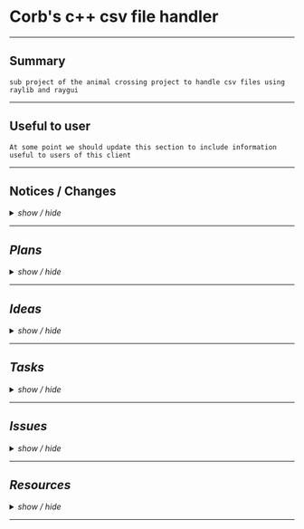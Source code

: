 <!-- ===================================================================================== -->
<!-- ===================================================================================== -->
<!--                                                                                       -->
<!--        Project:    cpp_csv_handler                                                    -->
<!--         Branch:    main                                                               -->
<!--        Created:    2023-01-13                                                         -->
<!--    Last update:    2023-01-14                                                         -->
<!--         Author:    Corbeau217                                                         -->
<!--                                                                                       -->
<!--        Repo URL:                                                                      -->
<!-- https://github.com/corbeau217/cpp_csv_handler/                                        -->
<!--                                                                                       -->
<!-- ===================================================================================== -->
<!-- ===================================================================================== -->

<h1> Corb's c++ csv file handler </h1>

<!-- ===================================================================================== -->
<hr /><!-- =============================================================================== -->
<!-- ===================================================================================== -->

<h2>Summary</h2>
<code>sub project of the animal crossing project to handle csv files using raylib and raygui</code>

<!-- ===================================================================================== -->
<hr /><!-- =============================================================================== -->
<!-- ===================================================================================== -->

<h2>Useful to user</h2>
<code>At some point we should update this section to include information useful to users of this client</code>
<!-- add in to this section information about the folders needed and placement of files -->
<!-- folders needed in workspace folder: build, external, resources -->
<!--    inside 'external' folder we need the 'raygui-3.2', and 'raylib-4.2.0', for cmake -->

<!-- ===================================================================================== -->
<hr /><!-- =============================================================================== -->
<!-- ===================================================================================== -->

<h2>Notices / Changes</h2>
<!-- notices / changes dropdown -->
<details>
    <summary><i>show / hide</i></summary>
    <ul>
        <li><code>[from source project README.md relating to this code]</code>
            <ul>
                <li>
                    <details>
                        <summary>[ show / hide ]</summary>
                        <ul>
                            <!-- ======================================== -->
                            <!-- ======= change notes from origin ======= -->
                            <!-- ======================================== -->
                            <li><code>[24/12/22]</code> ---> <i>ported readme from <code>cpp_newer_modeller</code> (private repo at the time)</i>
                                <details>
                                    <summary><i>show / hide</i></summary>
                                    <ul>
                                        <li><code> ===== ===== ===== ===== ===== </code></li>
                                        <li><code>[12:27am]</code> ---> <i>started working on cmake handling of raylib and raygui</li>
                                        <li><code>[03:25am]</code> ---> <i><a href="https://media.tenor.com/tWZeezTVHwQAAAAC/jarjar-binks.gif"><code>mygiveupjarjar.gif</code></a> no more pre-fetching the packages for now, just download them myself yemstve, we goto the store first bc need a break or brain will break</i></li>
                                        <li><code>[04:55am]</code> ---> <i>we got it working with cmake and provided libraries</i></li>
                                        <li><code> ===== ===== ===== ===== ===== </code></li>
                                    </ul>
                                </details>
                            </li>
                            <li><code>[25/12/22] to [28/12/22][07:03pm]</code> ---> <i>CSV file reader handle added which took some effort and planning but was constructed really haphazardly so maybe need revisiting</i></li>
                            <li><code>[28/12/22]</code> ---> <i>additional changes after finishing CSV file reader</i>
                                <details>
                                    <summary><i>show / hide</i></summary>
                                    <ul>
                                        <li><code> ===== ===== ===== ===== ===== </code></li>
                                        <li><code>[07:03pm]</code> ---> <i>added include statement for <code>CSVRead.hpp</code></i></li>
                                        <li><code>[07:03pm]</code> ---> <i>will need a list of the CSV files and then can begin working on something to search them for similarities</i></li>
                                        <li><code> ===== ===== ===== ===== ===== </code></li>
                                    </ul>
                                </details>
                            </li>
                            <li><code>[30/12/22]</code> ---> <i>setting up data handles</i>
                                <details>
                                    <summary><i>show / hide</i></summary>
                                    <ul>
                                        <li><code> ===== ===== ===== ===== ===== </code></li>
                                        <li><code>[07:34pm]</code> ---> <i>added in stubs for data handle and ideas as comments</i></li>
                                        <li><code> ===== ===== ===== ===== ===== </code></li>
                                    </ul>
                                </details>
                            </li>
                            <li><code>[31/12/22]</code> ---> <i>we making a spreadsheet thinger</i>
                                <details>
                                    <summary><i>show / hide</i></summary>
                                    <ul>
                                        <li><code> ===== ===== ===== ===== ===== </code></li>
                                        <li><code>[01:12pm]</code> ---> <i>we start the structure i guess</i></li>
                                        <li><code>[03:10pm]</code> ---> <i>eyes glazed over from this tutorial, so stopped trying to library in cmake for now, just hardcoding it:</i>
                                            <ul>
                                                <li><a href="https://decovar.dev/blog/2021/03/08/cmake-cpp-library/">tutorial in question</a></li>
                                            </ul>
                                        </li>
                                        <li><code> ----- ----- ----- ----- ----- </code></li>
                                        <li><code>[04:17pm]</code> ---> <i>added in some stubs for <code>CorbSheet</code>, which will have:</i>
                                            <ul>
                                                <li><i><code>CorbCell</code>: holds our drawn content for values</i></li>
                                                <li><i><code>CorbGrid</code>: holds our <code>CorbCell</code> instances</i></li>
                                                <li><i><code>CorbSheet</code>: project specialised <code>Client</code> class</i></li>
                                            </ul>
                                        </li>
                                        <li><code>[04:19pm]</code> ---> <i>still need to add in code for handling csv data and putting it into our grid</i></li>
                                        <li><code> ===== ===== ===== ===== ===== </code></li>
                                    </ul>
                                </details>
                            </li>
                            <li><code>[01/01/23]</code> ---> <i>cleaning up <code>CSVRead</code> errors</i>
                                <details>
                                    <summary><i>show / hide</i></summary>
                                    <ul>
                                        <li><code> ===== ===== ===== ===== ===== </code></li>
                                        <li><code>[12:07pm]</code> ---> <i>fixed up issue with signature of <code>CSV::getTokenList</code> not having correct parameters for both definition and declaration</i></li>
                                        <li><code>[12:07pm]</code> ---> <i>moved <code>static</code> methods of <code>CSV::Handler</code> to namespace scope</i></li>
                                        <li><code>[12:07pm]</code> ---> <i>fixed issue with <code>CSV::getFilestreamLines</code> not keeping the reference of the <code>ifstream</code> parameter by changing to pass by address</i></li>
                                        <li><code>[12:07pm]</code> ---> <i>changed <code>CSV::getTokenList</code> to have <code>currChar</code> as string, and cleaned up the conditionals relating to it</i></li>
                                        <li><code> ----- ----- ----- ----- ----- </code></li>
                                        <li><code>[01:03pm]</code> ---> <i>completed <code>Main.cpp::getTableObjects</code></i></li>
                                        <li><code>[01:07pm]</code> ---> <i>began work on <code>Main.cpp::getTableHeaderLists</code></i></li>
                                        <li><code> ----- ----- ----- ----- ----- </code></li>
                                        <li><code>[01:20pm]</code> ---> <i>updated <code>CSV::Handler::get</code> to use <code>col/row</code> instead of <code>x/y</code></i></li>
                                        <li><code>[01:23pm]</code> ---> <i>finished <code>Main.cpp::getTableHeaderLists</code></i></li>
                                        <li><code> ----- ----- ----- ----- ----- </code></li>
                                        <li><code>[01:35pm]</code> ---> <i>added in <code>Main.cpp::listHasItem</code> for searching a list for an exact match to a string</i></li>
                                        <li><code>[01:42pm]</code> ---> <i>completed definition of <code>Main.cpp::getUniqueFieldsList</code></i></li>
                                        <li><code>[02:05pm]</code> ---> <i>completed definition of <code>Main.cpp::getTablesContainingFieldList</code></i></li>
                                        <li><code> ----- ----- ----- ----- ----- </code></li>
                                        <li><code>[02:54pm]</code> ---> <i>completed construction of code including testing code in <code>Main.cpp::main</code></i></li>
                                        <li><code>[03:26pm]</code> ---> <i>fixed issue in <code>CSV::Handle::process()</code></i></li>
                                        <li><code>[03:48pm]</code> ---> <i>fixed <code>CSV::getTokenStackAsString</code> and <code>CSV::getCSVTokenList</code> not correctly accessing chars/strings</i></li>
                                        <li><code> ----- ----- ----- ----- ----- </code></li>
                                        <li><code>[03:57pm]</code> ---> <i>added code to <code>CSV::Handler::process()</code> to tidy up incomplete rows</i></li>
                                        <li><code> ----- ----- ----- ----- ----- </code></li>
                                        <li><code>[04:07pm]</code> ---> <i>currently code runs and works, but to have the output/dump for fields or tables you need to define <code>DUMP_ALL_TABLE_DATA</code> for tables, and <code>DUMP_ALL_FIELD_DATA</code> for fields</i></li>
                                        <li><code> ===== ===== ===== ===== ===== </code></li>
                                    </ul>
                                </details>
                            </li>
                            <li><code>[05/01/23]</code> ---> <i>declaration and definitions of the <code>CorbSheet</code> stuff</i>
                                <details>
                                    <summary><i>show / hide</i></summary>
                                    <ul>
                                        <li><code> ===== ===== ===== ===== ===== </code></li>
                                        <li><code>[02:55pm]</code> ---> <i>finished basic declarations for the <code>CorbSheet</code> situation</i></li>
                                        <li><code>[03:00pm]</code> ---> <i>cleaned up the <code>./Main.cpp</code> to use preprocessor definitions for choosing what code is run</i></li>
                                        <li><code> ----- ----- ----- ----- ----- </code></li>
                                        <li><code>[03:06pm]</code> ---> <i>added in some code to use the <code>CorbSheet</code> code as part of <code>Main.cpp::appHandle()</code></i></li>
                                        <li><code> ----- ----- ----- ----- ----- </code></li>
                                        <li><code>[03:16pm]</code> ---> <i>modified cell draw structure to use more raygui functions and provided a non raygui implementation commented out</i></li>
                                        <li><code>[03:16pm]</code> ---> <i>setup the CSV processing code to be used based on preprocessor value to speed up testing of the GUI code</i></li>
                                        <li><code> ----- ----- ----- ----- ----- </code></li>
                                        <li><code>[03:23pm]</code> ---> <i>completed the implementation of basic <code>CorbSheet</code> and verified that it is working as intended, however the text size is too large and the cells are too small</i></li>
                                        <li><code> ----- ----- ----- ----- ----- </code></li>
                                        <li><code>[03:36pm]</code> ---> <i>added some tasks to <code>./docs/README.md</code> tasks section</i></li>
                                        <li><code>[04:11pm]</code> ---> <i>completed merging stale branch structure back to main branch in github repositiory</i></li>
                                        <li><code> ===== ===== ===== ===== ===== </code></li>
                                    </ul>
                                </details>
                            </li>
                            <li><code>[10/01/23]</code> ---> <i>improvements and changes to <code>CorbSheet</code>/<code>CorbTable</code></i>
                                <details>
                                    <summary><i>show / hide</i></summary>
                                    <ul>
                                        <li><code> ===== ===== ===== ===== ===== </code></li>
                                        <li><code>[01:03pm]</code> ---> <i>added in some documentation to <code>README.md</code> for contained sub projects</i></li>
                                        <li><code>[01:03pm]</code> ---> <i>hypothesized a change to the name of our library for handling the data</i></li>
                                        <li><code>[01:11pm]</code> ---> <i>added a summary of written ideas to the ideas section of <code>README.md</code></i></li>
                                        <li><code> ===== ===== ===== ===== ===== </code></li>
                                    </ul>
                                </details>
                            </li>
                        </ul>
                    </details>
                </li>
            </ul>
        </li>
        <!-- ======================================== -->
        <!-- === beginning of notes for this repo === -->
        <!-- ======================================== -->
        <li><code>[13/01/23]</code> ---> <i>port from <code>cpp_csv_handle</code></i>
            <details>
                <summary><i>show / hide</i></summary>
                <ul>
                    <li><code> ===== ===== ===== ===== ===== </code></li>
                    <li><code>[11:57am]</code> ---> <i>completed restructure of notices section of <code>README.md</code> and copied across some of the file structur</i></li>
                    <li><code>[12:09pm]</code> ---> <i>completed porting of files and cmake configure</i></li>
                    <li><code> ----- ----- ----- ----- ----- </code></li>
                    <li><code>[02:53pm]</code> ---> <i> began refactoring the <code>CorbSheet.hpp</code> to use our new formatting</i></li>
                    <li><code> ----- ----- ----- ----- ----- </code></li>
                    <li><code>[05:23pm]</code> ---> <i>changed the <code>CorbGrid</code> to no longer using a cell instance</i></li>
                    <li><code>[05:23pm]</code> ---> <i>added in a task for suggested cell data handle holding references to the col/row</i></li>
                    <li><code> ----- ----- ----- ----- ----- </code></li>
                    <li><code>[00:00pm]</code> ---> <i></i></li>
                    <li><code> ===== ===== ===== ===== ===== </code></li>
                </ul>
            </details>
        </li>
        <li><code>[14/01/23]</code> ---> <i>minor changes</i>
            <details>
                <summary><i>show / hide</i></summary>
                <ul>
                    <li><code> ===== ===== ===== ===== ===== </code></li>
                    <li><code>[04:10am]</code> ---> <i>fixed bug in cell drawing where they werent offset by grid view space position</i></li>
                    <li><code>[01:14pm]</code> ---> <i>removed some of the TODO statements in <code>CorbCell</code></i></li>
                    <li><code>[01:14pm]</code> ---> <i>changed the window title to be correct for current project</i></li>
                    <li><code> ----- ----- ----- ----- ----- </code></li>
                    <li><code>[01:17pm]</code> ---> <i>changed <code>README.md</code> to strikethrough the tasks complete</i></li>
                    <li><code> ----- ----- ----- ----- ----- </code></li>
                    <li><code>[01:32pm]</code> ---> <i>added in <code>RefSpace</code> which is a copy of <code>raylib</code>'s <code>Rectangle</code> structure but takes references</i></li>
                    <li><code>[01:32pm]</code> ---> <i>prepared directory for initial repository push to track further changes during spelling correction/refactoring to have cell use references</i></li>
                    <li><code> ----- ----- ----- ----- ----- </code></li>
                    <li><code>[02:04pm]</code> ---> <i>added a testing section to <code>./Main.cpp</code></i></li>
                    <li><code>[03:07pm]</code> ---> <i>provided some tested data for address containers in <code>./Main.cpp</code></i></li>
                    <li><code> ----- ----- ----- ----- ----- </code></li>
                    <li><code>[00:00pm]</code> ---> <i></i></li>
                    <li><code>[00:00pm]</code> ---> <i></i></li>
                    <li><code> ===== ===== ===== ===== ===== </code></li>
                </ul>
            </details>
        </li>
        <li></li>
        <li></li>
    </ul>
</details>

<!-- ===================================================================================== -->
<hr /><!-- =============================================================================== -->
<!-- ===================================================================================== -->

<h2>Plans</h2>
<!-- Plans dropdown -->
<details>
    <summary><i>show / hide</i></summary>
    <ul>
        <li></li>
        <li></li>
        <li></li>
        <li></li>
    </ul>
</details>

<!-- ===================================================================================== -->
<hr /><!-- =============================================================================== -->
<!-- ===================================================================================== -->

<h2>Ideas</h2>
<!-- Ideas dropdown -->
<details>
    <summary><i>show / hide</i></summary>
    <ul>
        <li><code> ===== ===== ===== ===== ===== </code></li>
        <li><code>[from source project README.md relating to this code]</code>
            <ul>
                <li>
                    <details>
                        <summary>[ show / hide ]</summary>
                        <ul>
                            <!-- ======================================== -->
                            <!-- ========== Ideas from origin  ========== -->
                            <!-- ======================================== -->
                            <li><code>[10/01/23][01:05pm]</code> ---> <i>change to the structure of our <code>CorbSheet</code> code:</i>
                                <ul>
                                    <li><s>has offset for position of drawing pixels</s></li>
                                    <li><i>uses drawable structure from other projects</i></li>
                                    <li><s>calculates a cell's position and size when the table is loaded</s></li>
                                    <li><i>change to file formatting</i>
                                        <ul>
                                            <li><i>use some sort of seperator for each table contained in a file including table name</i></li>
                                            <li><i>maybe also include the table sizing in that header</i></li>
                                            <li><i>have a line that says the character limit of each column after the column names</i></li>
                                            <li><i>modularise the concept of the table for the different parts?</i></li>
                                            <li><i></i></li>
                                        </ul>
                                    </li>
                                    <li><i>have the header row as seperately stored to the table entries</i></li>
                                    <li><i>each cell is given the data that it draws by the table? when we do concurrent stuff</i></li>
                                    <li><i>have a cell as just a structure for relative position and size</i></li>
                                    <li><i></i></li>
                                </ul>
                            </li>
                        </ul>
                    </details>
                </li>
            </ul>
        </li>
        <!-- ======================================== -->
        <!-- === beginning of ideas for this repo === -->
        <!-- ======================================== -->
        <li><code> ----- ----- ----- ----- ----- </code></li>
        <li><code>[13/01/23][05:28pm]</code> ---> <i>change the cell structure to be holding references for positioning, where the references are to data held in grid shared for a column or a row</i></li>
        <li><code> ----- ----- ----- ----- ----- </code></li>
        <li><code>[00/01/23][00:00xx]</code> ---> <i></i></li>
        <li><code>[00/01/23][00:00xx]</code> ---> <i></i></li>
        <li><code> ----- ----- ----- ----- ----- </code></li>
        <li><code>[00/01/23][00:00xx]</code> ---> <i></i></li>
        <li><code>[00/01/23][00:00xx]</code> ---> <i></i></li>
        <li><code> ===== ===== ===== ===== ===== </code></li>
    </ul>
</details>

<!-- ===================================================================================== -->
<hr /><!-- =============================================================================== -->
<!-- ===================================================================================== -->

<h2>Tasks</h2>
<!-- tasks dropdown -->
<details>
    <summary><i>show / hide</i></summary>
    <ul>
        <li><code> ===== ===== ===== ===== ===== </code></li>
        <li><code>[from source project README.md relating to this code]</code>
            <ul>
                <li>
                    <details>
                        <summary>[ show / hide ]</summary>
                        <ul>
                            <!-- ======================================== -->
                            <!-- ========== Tasks from origin  ========== -->
                            <!-- ======================================== -->
                            <li><code>[05/01/23][03:27pm]</code> ---> <i>add in some more functionality to <code>CorbSheet</code></i>
                                <details>
                                    <summary><i>[ show / hide ]</i></summary>
                                    <ul>
                                        <li><i><code>CorbCell</code> member variables for:</i>
                                            <ul>
                                                <li><i>hover color</i></li>
                                                <li><i>background/border color</i></li>
                                                <li><i>text color</i></li>
                                            </ul>
                                        </li>
                                        <li><i><code>CorbGrid</code> member variables for:</i>
                                            <ul>
                                                <li><i>hover col/row index</i></li>
                                                <li><i>background/border color</i></li>
                                                <li><s><code>colWidthPx</code> as a list</s></li>
                                            </ul>
                                        </li>
                                        <li><i><code>CorbSheet</code> code handle for:</i>
                                            <ul>
                                                <li><s>veiwing col/row index and veiwing col/row count code</s></li>
                                                <li><i>mouse position translation to viewing row/col index</i></li>
                                                <li><i>data handle inputing into the grid instance from 2D list of strings</i></li>
                                            </ul>
                                        </li>
                                        <li><i></i></li>
                                    </ul>
                                </details>
                            </li>
                        </ul>
                    </details>
                </li>
            </ul>
        </li>
        <!-- ======================================== -->
        <!-- === beginning of tasks for this repo === -->
        <!-- ======================================== -->
        <li><code> ----- ----- ----- ----- ----- </code></li>
        <li><code>[13/01/23][02:53pm]</code> ---> <code>CorbGrid</code> ---> <s>change column size and row size to list</s></li>
        <li><code>[13/01/23][02:53pm]</code> ---> <code>CorbGrid</code> ---> <s>add in the position vars as list for col and row</s></li>
        <li><code>[13/01/23][02:53pm]</code> ---> <code>CorbGrid</code> ---> <s>add in 2D vector of strings</s></li>
        <li><code>[13/01/23][02:53pm]</code> ---> <code>CorbGrid</code> ---> <s>change draw to using the new available values instead of the <code>CorbCell</code> instances</s></li>
        <li><code> ----- ----- ----- ----- ----- </code></li>
        <li><code>[13/01/23][03:56pm]</code> ---> <code>CorbGrid</code> ---> <s>have the veiwing things calculated as asking if they're inside the veiwing space</s></li>
        <!-- ---------------------------------------- -->
        <li><code> ----- ----- ----- ----- ----- </code></li>
        <li><code>[13/01/23][05:09pm]</code> ---> <code>CorbGrid</code> ---> <i>change to using a <code>CorbRectangle</code> or <code>CorbCellDrawLocation</code></i></li>
        <li><code> ----- ----- ----- ----- ----- </code></li>
        <li><code>[00/01/23][00:00xx]</code> ---> <i></i></li>
        <li><code>[00/01/23][00:00xx]</code> ---> <i></i></li>
        <li><code> ----- ----- ----- ----- ----- </code></li>
        <li><code>[00/01/23][00:00xx]</code> ---> <i></i></li>
        <li><code>[00/01/23][00:00xx]</code> ---> <i></i></li>
        <li><code> ----- ----- ----- ----- ----- </code></li>
        <li><code>[00/01/23][00:00xx]</code> ---> <i></i></li>
        <li><code>[00/01/23][00:00xx]</code> ---> <i></i></li>
        <li><code> ----- ----- ----- ----- ----- </code></li>
        <li><code>[14/01/23][01:19pm]</code> ---> <code>[cpp_csv_handler]</code> ---> <i>get cmake to treat our code sections as static libraries correctly</i></li>
        <li><code> ===== ===== ===== ===== ===== </code></li>
    </ul>
</details>

<!-- ===================================================================================== -->
<hr /><!-- =============================================================================== -->
<!-- ===================================================================================== -->

<h2>Issues</h2>
<!-- Issues dropdown -->
<details>
    <summary><i>show / hide</i></summary>
    <ul>
        <li><code> ===== ===== ===== ===== ===== </code></li>
        <li><code>[14/01/23][01:36pm]</code> ---> <i>cell drawing isnt inside the border of the grid due to border going inwards from boundary pixels</i></li>
        <li><code>[14/01/23][01:36pm]</code> ---> <i>text in cell is too far to the left</i></li>
        <li><code>[14/01/23][01:36pm]</code> ---> <i>text in cell isnt properly shortened to the cell size</i>
            <ul>
                <li><i>( font isnt monospace so would need to be calculated from each font's glyph size )</i></li>
            </ul>
        </li>
        <li><code>[14/01/23][01:36pm]</code> ---> <i>currently cell isnt its own instance to improve code speed but should be used with references to shared data fields in column/row</i></li>
        <li><code> ----- ----- ----- ----- ----- </code></li>
        <li><code>[14/01/23][01:42pm]</code> ---> <i>border is a magic number for cells and grid</i></li>
        <li><code>[14/01/23][01:42pm]</code> ---> <i>no color storage for any ui elements, using magic color values</i></li>
        <li><code> ----- ----- ----- ----- ----- </code></li>
        <li><code>[14/01/23][01:42pm]</code> ---> <i>incorrect spelling of "view" throughout the project as "veiw"</i></li>
        <li><code>[14/01/23][01:42pm]</code> ---> <i>old TODO statements in code that should be updated</i></li>
        <li><code> ----- ----- ----- ----- ----- </code></li>
        <li><code>[14/01/23][01:42pm]</code> ---> <i>no mouse tracking</i></li>
        <li><code> ----- ----- ----- ----- ----- </code></li>
        <li><code>[14/01/23][01:42pm]</code> ---> <i></i></li>
        <li><code>[00/01/23][00:00xx]</code> ---> <i></i></li>
        <li><code> ----- ----- ----- ----- ----- </code></li>
        <li><code>[00/01/23][00:00xx]</code> ---> <i></i></li>
        <li><code>[00/01/23][00:00xx]</code> ---> <i></i></li>
        <li><code>[00/01/23][00:00xx]</code> ---> <i></i></li>
        <li><code> ===== ===== ===== ===== ===== </code></li>
    </ul>
</details>

<!-- ===================================================================================== -->
<hr /><!-- =============================================================================== -->
<!-- ===================================================================================== -->

<h2>Resources</h2>
<!-- Resources dropdown -->
<details>
    <summary><i>show / hide</i></summary>
    <ul>
        <li><code> ===== ===== ===== ===== ===== </code></li>
        <li><i>C++ resources</i>
            <details>
                <summary><i>show / hide</i></summary>
                <ul>
                    <li><a href="https://github.com/raysan5/raylib">raylib</a> [<code>raysan5</code>]</li>
                    <li><a href="https://github.com/raysan5/raygui">raygui</a> [<code>raysan5</code>]</li>
                    <li><a href="https://github.com/Treeki/imgui">dear imgui</a> [<code>Ash Wolf (@_Ninji)</code>]</li>
                    <li><a href="https://github.com/Treeki/VulpIRC">VulpIRC</a> [<code>Ash Wolf (@_Ninji)</code>]</li>
                    <li><a href="https://github.com/Treeki/GenericIRC">GenericIRC</a> [<code>Ash Wolf (@_Ninji)</code>]</li>
                    <li><a href="https://github.com/WerWolv/ImHex">ImHex editor thingy</a> <i>[remember how we thought of this and then got distracted?]</i></li>
                    <li><a href="https://github.com/bkaradzic/bgfx">some rendering thingy?</a> <i>seems neat</i></li>
                    <li><a href="https://learn.microsoft.com/en-us/cpp/standard-library/file-system-navigation?view=msvc-170#paths">has some neat stuff about paths</a></li>
                    <li><a href=""></a></li>
                    <li><a href=""></a></li>
                </ul>
            </details>
        </li>
        <li><code> ----- ----- ----- ----- ----- </code></li>
        <li><i>source database used in this project</i>
            <ul>
                <li><a href="https://docs.google.com/spreadsheets/d/13d_LAJPlxMa_DubPTuirkIV4DERBMXbrWQsmSh8ReK4/edit">masterdoc google sheets link</a></li>
                <li><a href="https://cdn.acnhapi.com/">acnh api link</a></li>
            </ul>
        </li>
        <li><code> ----- ----- ----- ----- ----- </code></li>
        <li><i></i>
            <ul>
                <li><a href=""></a></li>
                <li><a href=""></a></li>
                <li><a href=""></a></li>
            </ul>
        </li>
        <li><code> ----- ----- ----- ----- ----- </code></li>
        <li><i></i></li>
        <li><i></i></li>
        <li><code> ===== ===== ===== ===== ===== </code></li>
    </ul>
</details>

<!-- ===================================================================================== -->
<hr /><!-- =============================================================================== -->
<!-- ===================================================================================== -->